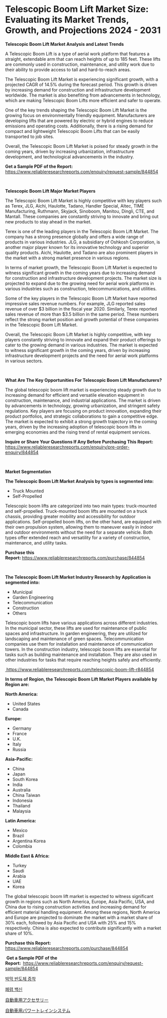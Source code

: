 <p><h1>Telescopic Boom Lift Market Size: Evaluating its Market Trends, Growth, and Projections 2024 - 2031</h1></p><p><strong>Telescopic Boom Lift Market Analysis and Latest Trends</strong></p>
<p><p>A Telescopic Boom Lift is a type of aerial work platform that features a straight, extendable arm that can reach heights of up to 185 feet. These lifts are commonly used in construction, maintenance, and utility work due to their ability to provide access to tall and hard-to-reach areas.</p><p>The Telescopic Boom Lift Market is experiencing significant growth, with a projected CAGR of 14.5% during the forecast period. This growth is driven by increasing demand for construction and infrastructure development worldwide. The market is also benefiting from advancements in technology, which are making Telescopic Boom Lifts more efficient and safer to operate.</p><p>One of the key trends shaping the Telescopic Boom Lift Market is the growing focus on environmentally friendly equipment. Manufacturers are developing lifts that are powered by electric or hybrid engines to reduce emissions and operating costs. Additionally, there is a rising demand for compact and lightweight Telescopic Boom Lifts that can be easily transported to job sites.</p><p>Overall, the Telescopic Boom Lift Market is poised for steady growth in the coming years, driven by increasing urbanization, infrastructure development, and technological advancements in the industry.</p></p>
<p><strong>Get a Sample PDF of the Report:&nbsp;</strong> <a href="https://www.reliableresearchreports.com/enquiry/request-sample/844854">https://www.reliableresearchreports.com/enquiry/request-sample/844854</a></p>
<p>&nbsp;</p>
<p><strong>Telescopic Boom Lift Major Market Players</strong></p>
<p><p>The Telescopic Boom Lift Market is highly competitive with key players such as Terex, JLG, Aichi, Haulotte, Tadano, Handler Special, Altec, TIME Manufacturing, Ruthmann, Skyjack, Sinoboom, Manitou, Dingli, CTE, and Mantall. These companies are constantly striving to innovate and bring out new products to stay ahead in the market.</p><p>Terex is one of the leading players in the Telescopic Boom Lift Market. The company has a strong presence globally and offers a wide range of products in various industries. JLG, a subsidiary of Oshkosh Corporation, is another major player known for its innovative technology and superior quality products. Aichi, Haulotte, and Tadano are also prominent players in the market with a strong market presence in various regions.</p><p>In terms of market growth, the Telescopic Boom Lift Market is expected to witness significant growth in the coming years due to increasing demand for construction and infrastructure development projects. The market size is projected to expand due to the growing need for aerial work platforms in various industries such as construction, telecommunications, and utilities.</p><p>Some of the key players in the Telescopic Boom Lift Market have reported impressive sales revenue numbers. For example, JLG reported sales revenue of over $3 billion in the fiscal year 2020. Similarly, Terex reported sales revenue of more than $3.5 billion in the same period. These numbers reflect the strong market position and growth potential of these companies in the Telescopic Boom Lift Market.</p><p>Overall, the Telescopic Boom Lift Market is highly competitive, with key players constantly striving to innovate and expand their product offerings to cater to the growing demand in various industries. The market is expected to witness significant growth in the coming years, driven by increasing infrastructure development projects and the need for aerial work platforms in various sectors.</p></p>
<p>&nbsp;</p>
<p><strong>What Are The Key Opportunities For Telescopic Boom Lift Manufacturers?</strong></p>
<p><p>The global telescopic boom lift market is experiencing steady growth due to increasing demand for efficient and versatile elevation equipment in construction, maintenance, and industrial applications. The market is driven by advancements in technology, growing urbanization, and stringent safety regulations. Key players are focusing on product innovation, expanding their product portfolios, and strategic collaborations to gain a competitive edge. The market is expected to exhibit a strong growth trajectory in the coming years, driven by the increasing adoption of telescopic boom lifts in emerging economies and the rising trend of rental equipment services.</p></p>
<p><strong>Inquire or Share Your Questions If Any Before Purchasing This Report:</strong> <a href="https://www.reliableresearchreports.com/enquiry/pre-order-enquiry/844854">https://www.reliableresearchreports.com/enquiry/pre-order-enquiry/844854</a></p>
<p>&nbsp;</p>
<p><strong>Market Segmentation</strong></p>
<p><strong>The Telescopic Boom Lift Market Analysis by types is segmented into:</strong></p>
<p><ul><li>Truck Mounted</li><li>Self-Propelled</li></ul></p>
<p><p>Telescopic boom lifts are categorized into two main types: truck-mounted and self-propelled. Truck-mounted boom lifts are mounted on a truck chassis, providing greater mobility and accessibility for outdoor applications. Self-propelled boom lifts, on the other hand, are equipped with their own propulsion system, allowing them to maneuver easily in indoor and outdoor environments without the need for a separate vehicle. Both types offer extended reach and versatility for a variety of construction, maintenance, and utility tasks.</p></p>
<p><strong>Purchase this Report:&nbsp;</strong><a href="https://www.reliableresearchreports.com/purchase/844854">https://www.reliableresearchreports.com/purchase/844854</a></p>
<p>&nbsp;</p>
<p><strong>The Telescopic Boom Lift Market Industry Research by Application is segmented into:</strong></p>
<p><ul><li>Municipal</li><li>Garden Engineering</li><li>Telecommunication</li><li>Construction</li><li>Others</li></ul></p>
<p><p>Telescopic boom lifts have various applications across different industries. In the municipal sector, these lifts are used for maintenance of public spaces and infrastructure. In garden engineering, they are utilized for landscaping and maintenance of green spaces. Telecommunication companies use them for installation and maintenance of communication towers. In the construction industry, telescopic boom lifts are essential for tasks such as building maintenance and installation. They are also used in other industries for tasks that require reaching heights safely and efficiently.</p></p>
<p><a href="https://www.reliableresearchreports.com/telescopic-boom-lift-r844854">&nbsp;https://www.reliableresearchreports.com/telescopic-boom-lift-r844854</a></p>
<p><strong>In terms of Region, the Telescopic Boom Lift Market Players available by Region are:</strong></p>
<p>
    <p> <strong> North America: </strong>
        <ul>
            <li>United States</li>
            <li>Canada</li>
        </ul>
        </p> 
    <p> <strong> Europe: </strong>
        <ul>
            <li>Germany</li>
            <li>France</li>
            <li>U.K.</li>
            <li>Italy</li>
            <li>Russia</li>
        </ul>
        </p> 
    <p> <strong> Asia-Pacific: </strong>
        <ul>
            <li>China</li>
            <li>Japan</li>
            <li>South Korea</li>
            <li>India</li>
            <li>Australia</li>
            <li>China Taiwan</li>
            <li>Indonesia</li>
            <li>Thailand</li>
            <li>Malaysia</li>
        </ul>
        </p> 
    <p> <strong> Latin America: </strong>
        <ul>
            <li>Mexico</li>
            <li>Brazil</li>
            <li>Argentina Korea</li>
            <li>Colombia</li>
        </ul>
        </p> 
    <p> <strong> Middle East & Africa: </strong>
        <ul>
            <li>Turkey</li>
            <li>Saudi</li>
            <li>Arabia</li>
            <li>UAE</li>
            <li>Korea</li>
        </ul>
    </p>
    </p>
<p><p>The global telescopic boom lift market is expected to witness significant growth in regions such as North America, Europe, Asia Pacific, USA, and China due to rising construction activities and increasing demand for efficient material handling equipment. Among these regions, North America and Europe are projected to dominate the market with a market share of 30% each, followed by Asia Pacific and USA with 25% and 15% respectively. China is also expected to contribute significantly with a market share of 10%.</p></p>
<p><strong>Purchase this Report: </strong><a href="https://www.reliableresearchreports.com/purchase/844854">https://www.reliableresearchreports.com/purchase/844854</a></p>
<p>&nbsp;<strong>Get a Sample PDF of the Report:&nbsp;&nbsp;</strong><a href="https://www.reliableresearchreports.com/enquiry/request-sample/844854">https://www.reliableresearchreports.com/enquiry/request-sample/844854</a></p>
<p><strong></strong></p>
<p><p><a href="https://medium.com/@dulcewisozk/2024%EB%85%84%EB%B6%80%ED%84%B0-2031%EB%85%84%EA%B9%8C%EC%A7%80-%EC%98%88%EC%83%81%EB%90%98%EB%8A%94-%EC%96%87%EC%9D%80-%ED%95%84%EB%A6%84-%EB%B0%98%EB%8F%84%EC%B2%B4-%EC%A6%9D%EC%B0%A9-%EC%8B%9C%EC%9E%A5-%EB%B6%84%EC%84%9D-%EB%B0%8F-%ED%81%AC%EA%B8%B0-%EC%98%88%EC%B8%A1-d0b9751fbbf7">박막 반도체 증착</a></p><p><a href="https://medium.com/@kathyorton6556/%ED%8F%90%EB%A0%B4-%EB%B0%B1%EC%8B%A0-%EC%8B%9C%EC%9E%A5-2031%EB%85%84%EA%B9%8C%EC%A7%80%EC%9D%98-%ED%8A%B8%EB%A0%8C%EB%93%9C-%EC%98%88%EC%B8%A1-%EB%B0%8F-%EA%B2%BD%EC%9F%81-%EB%B6%84%EC%84%9D-56a9521cbf62">폐렴 백신</a></p><p><a href="https://medium.com/@nicolasrown5/%E8%87%AA%E5%8B%95%E8%BB%8A%E7%94%A8%E5%93%81%E5%B8%82%E5%A0%B4-2031%E5%B9%B4%E3%81%BE%E3%81%A7%E3%81%AE%E6%88%90%E5%8A%9F%E3%81%99%E3%82%8B%E3%83%93%E3%82%B8%E3%83%8D%E3%82%B9%E6%88%A6%E7%95%A5%E3%81%AE%E9%8D%B5%E3%82%92%E4%BA%88%E6%B8%AC-d09da8502c33">自動車用アクセサリー</a></p><p><a href="https://medium.com/@lorrainethompson10/%E8%87%AA%E5%8B%95%E8%BB%8A%E3%83%91%E3%83%AF%E3%83%BC%E3%83%88%E3%83%AC%E3%82%A4%E3%83%B3%E3%82%B7%E3%82%B9%E3%83%86%E3%83%A0%E5%B8%82%E5%A0%B4%E5%B1%95%E6%9C%9B-%E7%94%A3%E6%A5%AD%E6%A6%82%E8%A6%81%E3%81%A8%E4%BA%88%E6%B8%AC-2024%E5%B9%B4%E3%81%8B%E3%82%892031%E5%B9%B4-d48b199f2069">自動車用パワートレインシステム</a></p></p>